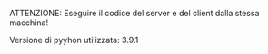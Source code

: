ATTENZIONE:
Eseguire il codice del server e del client dalla stessa macchina!

Versione di pyyhon utilizzata: 3.9.1
